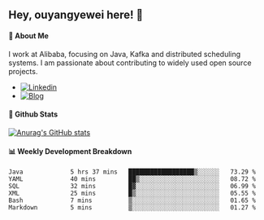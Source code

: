 ## Hey, ouyangyewei here! :wave:

#### :rocket: About Me
I work at Alibaba, focusing on Java, Kafka and distributed scheduling systems. I am passionate about contributing to widely used open source projects.

- [![Linkedin](https://img.shields.io/badge/LinkedIn-ouyangyewei-blue)](https://www.linkedin.com/in/ouyangyewei/)
- [![Blog](https://img.shields.io/badge/Blog-yeweiouyang-orange)](https://blog.csdn.net/yeweiouyang)

#### :star2: Github Stats
[![Anurag's GitHub stats](https://github-readme-stats.vercel.app/api?username=ouyangyewei&show_icons=true&cache_seconds=3600&theme=tokyonight)](https://github.com/anuraghazra/github-readme-stats)

#### :bar_chart: Weekly Development Breakdown
<!--START_SECTION:waka-->

```text
Java             5 hrs 37 mins   ██████████████████▒░░░░░░   73.29 %
YAML             40 mins         ██▒░░░░░░░░░░░░░░░░░░░░░░   08.72 %
SQL              32 mins         █▓░░░░░░░░░░░░░░░░░░░░░░░   06.99 %
XML              25 mins         █▒░░░░░░░░░░░░░░░░░░░░░░░   05.55 %
Bash             7 mins          ▒░░░░░░░░░░░░░░░░░░░░░░░░   01.65 %
Markdown         5 mins          ▒░░░░░░░░░░░░░░░░░░░░░░░░   01.27 %
```

<!--END_SECTION:waka-->
